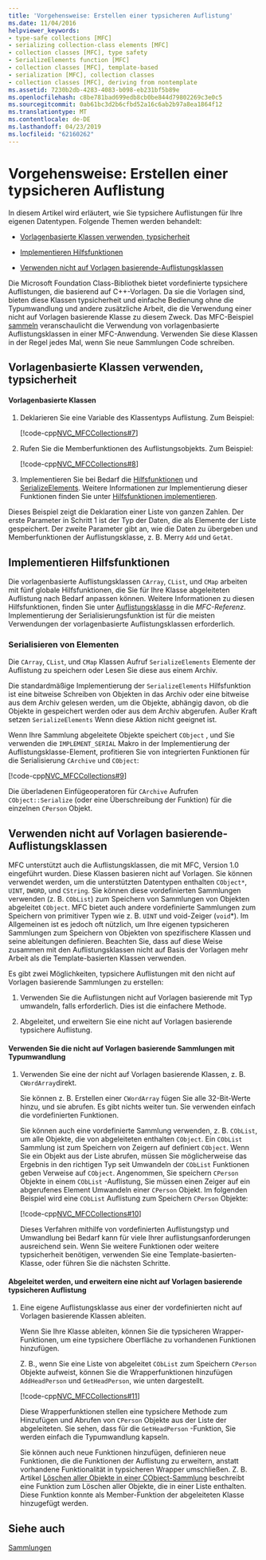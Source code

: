 ```yaml
---
title: 'Vorgehensweise: Erstellen einer typsicheren Auflistung'
ms.date: 11/04/2016
helpviewer_keywords:
- type-safe collections [MFC]
- serializing collection-class elements [MFC]
- collection classes [MFC], type safety
- SerializeElements function [MFC]
- collection classes [MFC], template-based
- serialization [MFC], collection classes
- collection classes [MFC], deriving from nontemplate
ms.assetid: 7230b2db-4283-4083-b098-eb231bf5b89e
ms.openlocfilehash: c8be781bad699edb8cb0be844d79802269c3e0c5
ms.sourcegitcommit: 0ab61bc3d2b6cfbd52a16c6ab2b97a8ea1864f12
ms.translationtype: MT
ms.contentlocale: de-DE
ms.lasthandoff: 04/23/2019
ms.locfileid: "62160262"
---
```

# <a name="how-to-make-a-type-safe-collection"></a>Vorgehensweise: Erstellen einer typsicheren Auflistung

In diesem Artikel wird erläutert, wie Sie typsichere Auflistungen für Ihre eigenen Datentypen. Folgende Themen werden behandelt:

- [Vorlagenbasierte Klassen verwenden, typsicherheit](#_core_using_template.2d.based_classes_for_type_safety)

- [Implementieren Hilfsfunktionen](#_core_implementing_helper_functions)

- [Verwenden nicht auf Vorlagen basierende-Auflistungsklassen](#_core_using_nontemplate_collection_classes)

Die Microsoft Foundation Class-Bibliothek bietet vordefinierte typsichere Auflistungen, die basierend auf C++-Vorlagen. Da sie die Vorlagen sind, bieten diese Klassen typsicherheit und einfache Bedienung ohne die Typumwandlung und andere zusätzliche Arbeit, die die Verwendung einer nicht auf Vorlagen basierende Klasse zu diesem Zweck. Das MFC-Beispiel [sammeln](../overview/visual-cpp-samples.md) veranschaulicht die Verwendung von vorlagenbasierte Auflistungsklassen in einer MFC-Anwendung. Verwenden Sie diese Klassen in der Regel jedes Mal, wenn Sie neue Sammlungen Code schreiben.

##  <a name="_core_using_template.2d.based_classes_for_type_safety"></a> Vorlagenbasierte Klassen verwenden, typsicherheit

#### <a name="to-use-template-based-classes"></a>Vorlagenbasierte Klassen

1. Deklarieren Sie eine Variable des Klassentyps Auflistung. Zum Beispiel:

   [!code-cpp[NVC_MFCCollections#7](../mfc/codesnippet/cpp/how-to-make-a-type-safe-collection_1.cpp)]

1. Rufen Sie die Memberfunktionen des Auflistungsobjekts. Zum Beispiel:

   [!code-cpp[NVC_MFCCollections#8](../mfc/codesnippet/cpp/how-to-make-a-type-safe-collection_2.cpp)]

1. Implementieren Sie bei Bedarf die [Hilfsfunktionen](../mfc/reference/collection-class-helpers.md) und [SerializeElements](../mfc/reference/collection-class-helpers.md#serializeelements). Weitere Informationen zur Implementierung dieser Funktionen finden Sie unter [Hilfsfunktionen implementieren](#_core_implementing_helper_functions).

Dieses Beispiel zeigt die Deklaration einer Liste von ganzen Zahlen. Der erste Parameter in Schritt 1 ist der Typ der Daten, die als Elemente der Liste gespeichert. Der zweite Parameter gibt an, wie die Daten zu übergeben und Memberfunktionen der Auflistungsklasse, z. B. Merry `Add` und `GetAt`.

##  <a name="_core_implementing_helper_functions"></a> Implementieren Hilfsfunktionen

Die vorlagenbasierte Auflistungsklassen `CArray`, `CList`, und `CMap` arbeiten mit fünf globale Hilfsfunktionen, die Sie für Ihre Klasse abgeleiteten Auflistung nach Bedarf anpassen können. Weitere Informationen zu diesen Hilfsfunktionen, finden Sie unter [Auflistungsklasse](../mfc/reference/collection-class-helpers.md) in die *MFC-Referenz*. Implementierung der Serialisierungsfunktion ist für die meisten Verwendungen der vorlagenbasierte Auflistungsklassen erforderlich.

###  <a name="_core_serializing_elements"></a> Serialisieren von Elementen

Die `CArray`, `CList`, und `CMap` Klassen Aufruf `SerializeElements` Elemente der Auflistung zu speichern oder Lesen Sie diese aus einem Archiv.

Die standardmäßige Implementierung der `SerializeElements` Hilfsfunktion ist eine bitweise Schreiben von Objekten in das Archiv oder eine bitweise aus dem Archiv gelesen werden, um die Objekte, abhängig davon, ob die Objekte in gespeichert werden oder aus dem Archiv abgerufen. Außer Kraft setzen `SerializeElements` Wenn diese Aktion nicht geeignet ist.

Wenn Ihre Sammlung abgeleitete Objekte speichert `CObject` , und Sie verwenden die `IMPLEMENT_SERIAL` Makro in der Implementierung der Auflistungsklasse-Element, profitieren Sie von integrierten Funktionen für die Serialisierung `CArchive` und `CObject`:

[!code-cpp[NVC_MFCCollections#9](../mfc/codesnippet/cpp/how-to-make-a-type-safe-collection_3.cpp)]

Die überladenen Einfügeoperatoren für `CArchive` Aufrufen `CObject::Serialize` (oder eine Überschreibung der Funktion) für die einzelnen `CPerson` Objekt.

##  <a name="_core_using_nontemplate_collection_classes"></a> Verwenden nicht auf Vorlagen basierende-Auflistungsklassen

MFC unterstützt auch die Auflistungsklassen, die mit MFC, Version 1.0 eingeführt wurden. Diese Klassen basieren nicht auf Vorlagen. Sie können verwendet werden, um die unterstützten Datentypen enthalten `CObject*`, `UINT`, `DWORD`, und `CString`. Sie können diese vordefinierten Sammlungen verwenden (z. B. `CObList`) zum Speichern von Sammlungen von Objekten abgeleitet `CObject`. MFC bietet auch andere vordefinierte Sammlungen zum Speichern von primitiver Typen wie z. B. `UINT` und void-Zeiger (`void`*). Im Allgemeinen ist es jedoch oft nützlich, um Ihre eigenen typsicheren Sammlungen zum Speichern von Objekten von spezifischere Klassen und seine ableitungen definieren. Beachten Sie, dass auf diese Weise zusammen mit den Auflistungsklassen nicht auf Basis der Vorlagen mehr Arbeit als die Template-basierten Klassen verwenden.

Es gibt zwei Möglichkeiten, typsichere Auflistungen mit den nicht auf Vorlagen basierende Sammlungen zu erstellen:

1. Verwenden Sie die Auflistungen nicht auf Vorlagen basierende mit Typ umwandeln, falls erforderlich. Dies ist die einfachere Methode.

1. Abgeleitet, und erweitern Sie eine nicht auf Vorlagen basierende typsichere Auflistung.

#### <a name="to-use-the-nontemplate-collections-with-type-casting"></a>Verwenden Sie die nicht auf Vorlagen basierende Sammlungen mit Typumwandlung

1. Verwenden Sie eine der nicht auf Vorlagen basierende Klassen, z. B. `CWordArray`direkt.

   Sie können z. B. Erstellen einer `CWordArray` fügen Sie alle 32-Bit-Werte hinzu, und sie abrufen. Es gibt nichts weiter tun. Sie verwenden einfach die vordefinierten Funktionen.

   Sie können auch eine vordefinierte Sammlung verwenden, z. B. `CObList`, um alle Objekte, die von abgeleiteten enthalten `CObject`. Ein `CObList` Sammlung ist zum Speichern von Zeigern auf definiert `CObject`. Wenn Sie ein Objekt aus der Liste abrufen, müssen Sie möglicherweise das Ergebnis in den richtigen Typ seit Umwandeln der `CObList` Funktionen geben Verweise auf `CObject`. Angenommen, Sie speichern `CPerson` Objekte in einem `CObList` -Auflistung, Sie müssen einen Zeiger auf ein abgerufenes Element Umwandeln einer `CPerson` Objekt. Im folgenden Beispiel wird eine `CObList` Auflistung zum Speichern `CPerson` Objekte:

   [!code-cpp[NVC_MFCCollections#10](../mfc/codesnippet/cpp/how-to-make-a-type-safe-collection_4.cpp)]

   Dieses Verfahren mithilfe von vordefinierten Auflistungstyp und Umwandlung bei Bedarf kann für viele Ihrer auflistungsanforderungen ausreichend sein. Wenn Sie weitere Funktionen oder weitere typsicherheit benötigen, verwenden Sie eine Template-basierten-Klasse, oder führen Sie die nächsten Schritte.

#### <a name="to-derive-and-extend-a-nontemplate-type-safe-collection"></a>Abgeleitet werden, und erweitern eine nicht auf Vorlagen basierende typsicheren Auflistung

1. Eine eigene Auflistungsklasse aus einer der vordefinierten nicht auf Vorlagen basierende Klassen ableiten.

   Wenn Sie Ihre Klasse ableiten, können Sie die typsicheren Wrapper-Funktionen, um eine typsichere Oberfläche zu vorhandenen Funktionen hinzufügen.

   Z. B., wenn Sie eine Liste von abgeleitet `CObList` zum Speichern `CPerson` Objekte aufweist, können Sie die Wrapperfunktionen hinzufügen `AddHeadPerson` und `GetHeadPerson`, wie unten dargestellt.

   [!code-cpp[NVC_MFCCollections#11](../mfc/codesnippet/cpp/how-to-make-a-type-safe-collection_5.h)]

   Diese Wrapperfunktionen stellen eine typsichere Methode zum Hinzufügen und Abrufen von `CPerson` Objekte aus der Liste der abgeleiteten. Sie sehen, dass für die `GetHeadPerson` -Funktion, Sie werden einfach die Typumwandlung kapseln.

   Sie können auch neue Funktionen hinzufügen, definieren neue Funktionen, die die Funktionen der Auflistung zu erweitern, anstatt vorhandene Funktionalität in typsicheren Wrapper umschließen. Z. B. Artikel [Löschen aller Objekte in einer CObject-Sammlung](../mfc/deleting-all-objects-in-a-cobject-collection.md) beschreibt eine Funktion zum Löschen aller Objekte, die in einer Liste enthalten. Diese Funktion konnte als Member-Funktion der abgeleiteten Klasse hinzugefügt werden.

## <a name="see-also"></a>Siehe auch

[Sammlungen](../mfc/collections.md)
